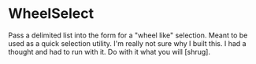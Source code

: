 # WheelSelect
Pass a delimited list into the form for a "wheel like" selection. Meant to be used as a quick selection utility. I'm really not sure why I built this. I had a thought and had to run with it. Do with it what you will [shrug].

